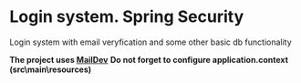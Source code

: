 # Login system. Spring Security
Login system with email veryfication and some other basic db functionality

**The project uses [MailDev](https://github.com/maildev/maildev)**
**Do not forget to configure __application.context__ (src\main\resources)**
